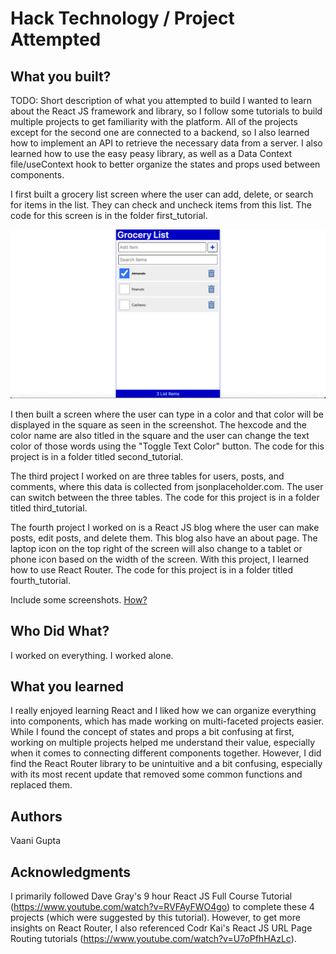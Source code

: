 # Hack Technology / Project Attempted


## What you built? 

TODO: Short description of what you attempted to build
I wanted to learn about the React JS framework and library, so I follow some tutorials to build multiple projects to get 
familiarity with the platform. All of the projects except for the second one are connected to a backend, so I also learned how to implement an API to retrieve the necessary data from a server. I also learned how to use the easy peasy library, as well as a Data Context file/useContext hook to better organize the states and props used between components. 

I first built a grocery list screen where the user can add, delete, or search for items in the list. They can check and uncheck items from this list. The code for this screen is in the folder first_tutorial. 

![](Screenshots/Grocery_List.png)

I then built a screen where the user can type in a color and that color will be displayed in the square as seen in the screenshot. The hexcode and the color name are also titled in the square and the user can change the text color of those words using the "Toggle Text Color" button. The code for this project is in a folder titled second_tutorial. 

The third project I worked on are three tables for users, posts, and comments, where this data is collected from jsonplaceholder.com. The user can switch between the three tables. The code for this project is in a folder titled third_tutorial. 

The fourth project I worked on is a React JS blog where the user can make posts, edit posts, and delete them. This blog also have an about page. The laptop icon on the top right of the screen will also change to a tablet or phone icon based on the width of the screen. With this project, I learned how to use React Router. The code for this project is in a folder titled fourth_tutorial. 

Include some screenshots.
[How?](https://help.github.com/articles/about-readmes/#relative-links-and-image-paths-in-readme-files)

## Who Did What?

I worked on everything. I worked alone. 

## What you learned

I really enjoyed learning React and I liked how we can organize everything into components, which has made working on multi-faceted projects easier. While I found the concept of states and props a bit confusing at first, working on multiple projects helped me understand their value, especially when it comes to connecting different components together. However, I did find the React Router library to be unintuitive and a bit confusing, especially with its most recent update that removed some common functions and replaced them. 

## Authors

Vaani Gupta

## Acknowledgments

I primarily followed Dave Gray's 9 hour React JS Full Course Tutorial (https://www.youtube.com/watch?v=RVFAyFWO4go) to complete these 4 projects (which were suggested by this tutorial). However, to get more insights on React Router, I also referenced Codr Kai's React JS URL Page Routing tutorials (https://www.youtube.com/watch?v=U7oPfhHAzLc). 
